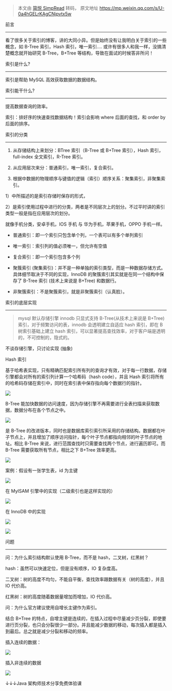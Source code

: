 > 本文由 [简悦 SimpRead](http://ksria.com/simpread/) 转码， 原文地址 https://mp.weixin.qq.com/s/U-0a4hGELrKAgCNjpvtx5w

前言


------

看了很多关于索引的博客，讲的大同小异。但是始终没有让我明白关于索引的一些概念，如 B-Tree 索引，Hash 索引，唯一索引…. 或许有很多人和我一样，没搞清楚概念就开始研究 B-Tree，B+Tree 等结构，导致在面试的时候答非所问！

索引是什么?


----------

索引是帮助 MySQL 高效获取数据的数据结构。

索引能干什么?


-----------

提高数据查询的效率。

索引：排好序的快速查找数据结构！索引会影响 where 后面的查找，和 order by 后面的排序。

索引的分类


---------

1. 从存储结构上来划分：BTree 索引（B-Tree 或 B+Tree 索引），Hash 索引，full-index 全文索引，R-Tree 索引。

2. 从应用层次来分：普通索引，唯一索引，复合索引。

3. 根据中数据的物理顺序与键值的逻辑（索引）顺序关系：聚集索引，非聚集索引。

1）中所描述的是索引存储时保存的形式，

2）是索引使用过程中进行的分类，两者是不同层次上的划分。不过平时讲的索引类型一般是指在应用层次的划分。

就像手机分类，安卓手机，IOS 手机 与 华为手机，苹果手机，OPPO 手机一样。

*   普通索引：即一个索引只包含单个列，一个表可以有多个单列索引
    
*   唯一索引：索引列的值必须唯一，但允许有空值
    
*   复合索引：即一个索引包含多个列
    
*   聚簇索引 (聚集索引)：并不是一种单独的索引类型，而是一种数据存储方式。具体细节取决于不同的实现，InnoDB 的聚簇索引其实就是在同一个结构中保存了 B-Tree 索引 (技术上来说是 B+Tree) 和数据行。
    
*   非聚簇索引：不是聚簇索引，就是非聚簇索引（认真脸）。
    

索引的底层实现


-----------

> mysql 默认存储引擎 innodb 只显式支持 B-Tree(从技术上来说是 B+Tree) 索引，对于频繁访问的表，innodb 会透明建立自适应 hash 索引，即在 B 树索引基础上建立 hash 索引，可以显著提高查找效率，对于客户端是透明的，不可控制的，隐式的。

不谈存储引擎，只讨论实现 (抽象)

Hash 索引

基于哈希表实现，只有精确匹配索引所有列的查询才有效，对于每一行数据，存储引擎都会对所有的索引列计算一个哈希码（hash code），并且 Hash 索引将所有的哈希码存储在索引中，同时在索引表中保存指向每个数据行的指针。

![](https://mmbiz.qpic.cn/mmbiz_png/2LlmEpiamhyq7uRWyt3WTIH3yiaV5sFrj1B2QXrWwWR0TwLoOrBvNibBxFibZ6OnowBib9qzyWPyJeZUoy3lVFwy8Pg/640?wx_fmt=png)

B-Tree 能加快数据的访问速度，因为存储引擎不再需要进行全表扫描来获取数据，数据分布在各个节点之中。

![](https://mmbiz.qpic.cn/mmbiz_png/2LlmEpiamhyq7uRWyt3WTIH3yiaV5sFrj1996Tyt503ibW60PeFzjIicwibvJWGFesweyMbI0mubDYFe3w7NXbVPicEQ/640?wx_fmt=png)

是 B-Tree 的改进版本，同时也是数据库索引索引所采用的存储结构。数据都在叶子节点上，并且增加了顺序访问指针，每个叶子节点都指向相邻的叶子节点的地址。相比 B-Tree 来说，进行范围查找时只需要查找两个节点，进行遍历即可。而 B-Tree 需要获取所有节点，相比之下 B+Tree 效率更高。

![](https://mmbiz.qpic.cn/mmbiz_png/2LlmEpiamhyq7uRWyt3WTIH3yiaV5sFrj1UibzW0BtagibAaO0ayLGhOX4D0jCzkff0SHz4iab1wWmJCz5v6XiaicRqoQ/640?wx_fmt=png)

案例：假设有一张学生表，id 为主键

![](https://mmbiz.qpic.cn/mmbiz_png/2LlmEpiamhyq7uRWyt3WTIH3yiaV5sFrj10L6vicOIBOUdKhU0EnQgicAibxkJwJedicnXP8PPXrA1EpvF7dXfHm0qcg/640?wx_fmt=png)

在 MyISAM 引擎中的实现（二级索引也是这样实现的）

![](https://mmbiz.qpic.cn/mmbiz_jpg/2LlmEpiamhyq7uRWyt3WTIH3yiaV5sFrj1NDSTIJe26nfiboHXoyibEzu7TmgkultcxDwNQxdk5vfd4MuntwWHicPnw/640?wx_fmt=jpeg)

在 InnoDB 中的实现

![](https://mmbiz.qpic.cn/mmbiz_png/2LlmEpiamhyq7uRWyt3WTIH3yiaV5sFrj12IJUL39dic37H8zeUiaeuCb78z7sAfCCZUefJ9yKw75ftqIA68jGgiajw/640?wx_fmt=png)

![](https://mmbiz.qpic.cn/mmbiz_png/2LlmEpiamhyq7uRWyt3WTIH3yiaV5sFrj1rXpwMUfmFwQZ9p9PEdOhSnWlC6qSKHAPyw6Ux0RKHMmgZROOO2f6dQ/640?wx_fmt=png)

问题


------

问：为什么索引结构默认使用 B-Tree，而不是 hash，二叉树，红黑树？

hash：虽然可以快速定位，但是没有顺序，IO 复杂度高。

二叉树：树的高度不均匀，不能自平衡，查找效率跟数据有关（树的高度），并且 IO 代价高。

红黑树：树的高度随着数据量增加而增加，IO 代价高。

问：为什么官方建议使用自增长主键作为索引。

结合 B+Tree 的特点，自增主键是连续的，在插入过程中尽量减少页分裂，即使要进行页分裂，也只会分裂很少一部分。并且能减少数据的移动，每次插入都是插入到最后。总之就是减少分裂和移动的频率。

插入连续的数据：

![](https://mmbiz.qpic.cn/mmbiz_gif/2LlmEpiamhyq7uRWyt3WTIH3yiaV5sFrj1iaKVfFd9AKaiczwYibeCe2cgzgiaaackkImBng1boF9q25djto2ewJDP7Q/640?wx_fmt=gif)

插入非连续的数据

![](https://mmbiz.qpic.cn/mmbiz_gif/2LlmEpiamhyq7uRWyt3WTIH3yiaV5sFrj1XsRFxobib4iavApDKZ8ArfUbtw7PibibvITBosdKhjtXccApibeNJ6KMa8Q/640?wx_fmt=gif)

↓↓↓Java 架构师技术分享免费体验课
